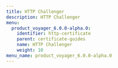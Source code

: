 ```yaml
---
title: HTTP Challenger
description: HTTP Challenger
menu:
  product_voyager_6.0.0-alpha.0:
    identifier: http-certificate
    parent: certificate-guides
    name: HTTP Challenger
    weight: 10
menu_name: product_voyager_6.0.0-alpha.0
---
```

